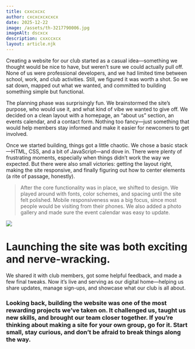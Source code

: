 ```yaml
---
title: cxxcxcxc
author: cxcxcxcxcxcx
date: 2025-12-22
image: /assets/th-3217790006.jpg
imageAlt: dscxcx
description: cxxccxcx
layout: article.njk
---
```


Creating a website for our club started as a casual idea—something we thought would be nice to have, but weren’t sure we could actually pull off. None of us were professional developers, and we had limited time between school, work, and club activities. Still, we figured it was worth a shot. So we sat down, mapped out what we wanted, and committed to building something simple but functional.

The planning phase was surprisingly fun. We brainstormed the site’s purpose, who would use it, and what kind of vibe we wanted to give off. We decided on a clean layout with a homepage, an “about us” section, an events calendar, and a contact form. Nothing too fancy—just something that would help members stay informed and make it easier for newcomers to get involved.

Once we started building, things got a little chaotic. We chose a basic stack—HTML, CSS, and a bit of JavaScript—and dove in. There were plenty of frustrating moments, especially when things didn’t work the way we expected. But there were also small victories: getting the layout right, making the site responsive, and finally figuring out how to center elements (a rite of passage, honestly).

> After the core functionality was in place, we shifted to design. We played around with fonts, color schemes, and spacing until the site felt polished. Mobile responsiveness was a big focus, since most people would be visiting from their phones. We also added a photo gallery and made sure the event calendar was easy to update.

![](/assets/FwT7nN_WIAA4Bo5.jpg)

# Launching the site was both exciting and nerve-wracking.

We shared it with club members, got some helpful feedback, and made a few final tweaks. Now it’s live and serving as our digital home—helping us share updates, manage sign-ups, and showcase what our club is all about.

### Looking back, building the website was one of the most rewarding projects we’ve taken on. It challenged us, taught us new skills, and brought our team closer together. If you’re thinking about making a site for your own group, go for it. Start small, stay curious, and don’t be afraid to break things along the way.
